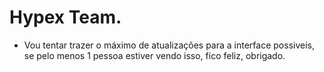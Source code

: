# Hypex Team.
- Vou tentar trazer o máximo de atualizações para a interface possiveis, se pelo menos 1 pessoa estiver vendo isso, fico feliz, obrigado.
